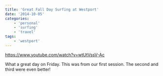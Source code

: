 ```yaml
---
title: 'Great Fall Day Surfing at Westport'
date: '2014-10-05'
categories:
    - 'personal'
    - 'surfing'
    - 'travel'
tags:
    - 'westport'
---
```


https://www.youtube.com/watch?v=wtUtVssV-Ac

What a great day on Friday. This was from our first session. The second and third were even better!
